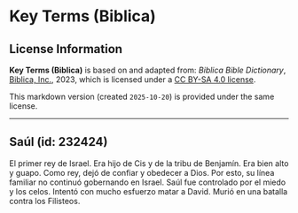 # Key Terms (Biblica)

## License Information

**Key Terms (Biblica)** is based on and adapted from: _Biblica Bible Dictionary_, [Biblica, Inc.](https://www.biblica.com/), 2023, which is licensed under a [CC BY-SA 4.0 license](https://creativecommons.org/licenses/by-sa/4.0/legalcode.en).

This markdown version (created `2025-10-20`) is provided under the same license.



--------------------------------

## Saúl (id: 232424)

El primer rey de Israel. Era hijo de Cis y de la tribu de Benjamín. Era bien alto y guapo. Como rey, dejó de confiar y obedecer a Dios. Por esto, su línea familiar no continuó gobernando en Israel. Saúl fue controlado por el miedo y los celos. Intentó con mucho esfuerzo matar a David. Murió en una batalla contra los Filisteos.


